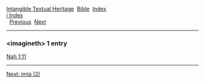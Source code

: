 [Intangible Textual Heritage](../../index)  [Bible](../index) 
[Index](index)   
[i Index](_i_)  
  [Previous](c05750)  [Next](c05752) 

------------------------------------------------------------------------

### &lt;imagineth&gt; 1 entry

[Nah 1:11](../kjv/nah001.htm#011)  

------------------------------------------------------------------------

[Next: imla (2)](c05752)
